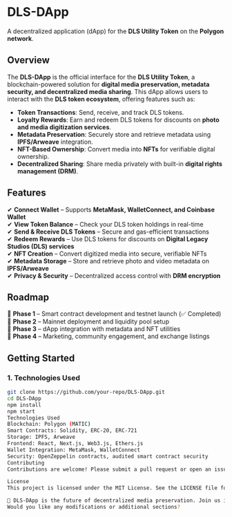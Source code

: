 # DLS-DApp

A decentralized application (dApp) for the **DLS Utility Token** on the **Polygon network**.

## Overview

The **DLS-DApp** is the official interface for the **DLS Utility Token**, a blockchain-powered solution for **digital media preservation, metadata security, and decentralized media sharing**. This dApp allows users to interact with the **DLS token ecosystem**, offering features such as:

- **Token Transactions**: Send, receive, and track DLS tokens.
- **Loyalty Rewards**: Earn and redeem DLS tokens for discounts on **photo and media digitization services**.
- **Metadata Preservation**: Securely store and retrieve metadata using **IPFS/Arweave** integration.
- **NFT-Based Ownership**: Convert media into **NFTs** for verifiable digital ownership.
- **Decentralized Sharing**: Share media privately with built-in **digital rights management (DRM)**.

## Features

✔ **Connect Wallet** – Supports **MetaMask, WalletConnect, and Coinbase Wallet**  
✔ **View Token Balance** – Check your DLS token holdings in real-time  
✔ **Send & Receive DLS Tokens** – Secure and gas-efficient transactions  
✔ **Redeem Rewards** – Use DLS tokens for discounts on **Digital Legacy Studios (DLS) services**  
✔ **NFT Creation** – Convert digitized media into secure, verifiable NFTs  
✔ **Metadata Storage** – Store and retrieve photo and video metadata on **IPFS/Arweave**  
✔ **Privacy & Security** – Decentralized access control with **DRM encryption**  

## Roadmap

🔹 **Phase 1** – Smart contract development and testnet launch (✅ Completed)  
🔹 **Phase 2** – Mainnet deployment and liquidity pool setup  
🔹 **Phase 3** – dApp integration with metadata and NFT utilities  
🔹 **Phase 4** – Marketing, community engagement, and exchange listings  

## Getting Started

### 1. Technologies Used
```bash
git clone https://github.com/your-repo/DLS-DApp.git
cd DLS-DApp
npm install
npm start
Technologies Used
Blockchain: Polygon (MATIC)
Smart Contracts: Solidity, ERC-20, ERC-721
Storage: IPFS, Arweave
Frontend: React, Next.js, Web3.js, Ethers.js
Wallet Integration: MetaMask, WalletConnect
Security: OpenZeppelin contracts, audited smart contract security
Contributing
Contributions are welcome! Please submit a pull request or open an issue for discussion.

License
This project is licensed under the MIT License. See the LICENSE file for details.

💾 DLS-DApp is the future of decentralized media preservation. Join us in building a secure and transparent way to store, share, and protect digital legacies! 
Would you like any modifications or additional sections?
